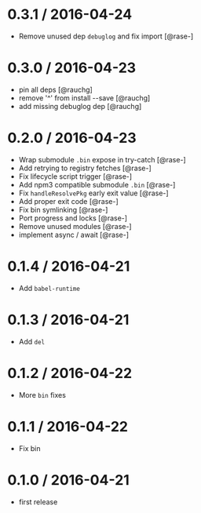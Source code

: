 
0.3.1 / 2016-04-24
==================

  * Remove unused dep `debuglog` and fix import [@rase-]

0.3.0 / 2016-04-23
==================

  * pin all deps [@rauchg]
  * remove '^' from install --save [@rauchg]
  * add missing debuglog dep [@rauchg]

0.2.0 / 2016-04-23
==================

  * Wrap submodule `.bin` expose in try-catch [@rase-]
  * Add retrying to registry fetches [@rase-]
  * Fix lifecycle script trigger [@rase-]
  * Add npm3 compatible submodule `.bin` [@rase-]
  * Fix `handleResolvePkg` early exit value [@rase-]
  * Add proper exit code [@rase-]
  * Fix bin symlinking [@rase-]
  * Port progress and locks [@rase-]
  * Remove unused modules [@rase-]
  * implement async / await [@rase-]

0.1.4 / 2016-04-21
==================

  * Add `babel-runtime`

0.1.3 / 2016-04-21
==================

  * Add `del`

0.1.2 / 2016-04-22
==================

  * More `bin` fixes

0.1.1 / 2016-04-22
==================

  * Fix bin

0.1.0 / 2016-04-21
==================

  * first release
